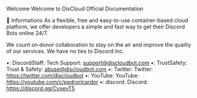 
Welcome
Welcome to DisCloud Official Documentation

📜
 Informations
As a flexible, free and easy-to-use container-based cloud platform, we offer developers a simple and fast way to get their Discord Bots online 24/7.

We count on donor collaboration to stay on the air and improve the quality of our services. We have no ties to Discord Inc.

•: DiscordStaff: Tech Support: support@discloudbot.com
•: TrustSafety: Trust & Safety: abuse@discloudbot.com
•: Twitter: Twitter: https://twitter.com/discloudbot
•: YouTube: YouTube: https://youtube.com/c/pedroricardor
•: discord: Discord: https://discord.gg/CvxevT5

